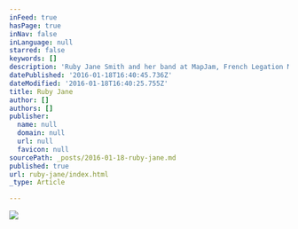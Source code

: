 ```yaml
---
inFeed: true
hasPage: true
inNav: false
inLanguage: null
starred: false
keywords: []
description: 'Ruby Jane Smith and her band at MapJam, French Legation Museum, Austin, TX'
datePublished: '2016-01-18T16:40:45.736Z'
dateModified: '2016-01-18T16:40:25.755Z'
title: Ruby Jane
author: []
authors: []
publisher:
  name: null
  domain: null
  url: null
  favicon: null
sourcePath: _posts/2016-01-18-ruby-jane.md
published: true
url: ruby-jane/index.html
_type: Article

---
```

![](https://s3-us-west-2.amazonaws.com/the-grid-img/p/b15b3409ab43da251be15d86ca02baaaa184adae.jpg)